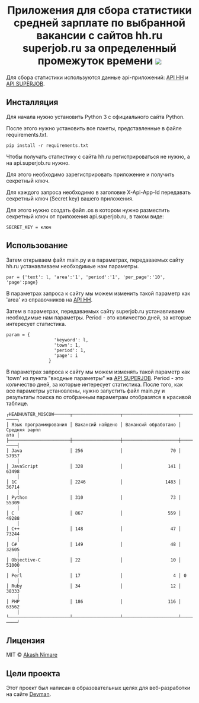 <h1 align="center">
  Приложения для сбора статистики средней зарплате по выбранной вакансии с сайтов hh.ru superjob.ru за определенный промежуток времени
  
  <img src="https://encrypted-tbn0.gstatic.com/images?q=tbn%3AANd9GcQ7d14iM-b0Uf7a29vqmFU7QR4eHGNiiL_2ew&usqp=CAU"> 
</h1>

Для сбора статистики используются данные api-приложений: [API HH](https://github.com/hhru/api) и [API SUPERJOB](https://api.superjob.ru/).

## Инсталляция

Для начала нужно установить Python 3 с официального сайта Python. 

После этого нужно установить все пакеты, представленные в файле requirements.txt.

```
pip install -r requirements.txt
```
Чтобы получать статистику с сайта hh.ru регистрироваться не нужно, а на  api.superjob.ru нужно.

Для этого необходимо зарегистрировать приложение и получить секретный ключ.

Для каждого запроса необходимо в заголовке X-Api-App-Id передавать секретный ключ (Secret key) вашего приложения.

Для этого нужно создать файл .os в котором нужно разместить секретный ключ от приложения api.superjob.ru, в таком виде: 
```
SECRET_KEY = ключ
```
## Иcпользование 

Затем открываем файл main.py и в параметрах, передаваемых сайту hh.ru устанавливаем необходимые нам параметры.
```
par = {'text': l, 'area':'1', 'period':'1', 'per_page':'10', 'page':page}
```
В  параметрах запроса к сайту мы можем изменить такой параметр как 'area' из справочников на [API HH](https://github.com/hhru/api).

Затем  в параметрах, передаваемых сайту superjob.ru устанавливаем необходимые нам параметры.  Period - это количество дней, за которые интересует статистика.
```
param = {
                  'keyword': l, 
                  'town': 1,
                  'period': 1,
                  'page': i
                }
```
В  параметрах запроса к сайту мы можем изменять такой параметр как 'town' из пункта "входные параметры" на [API SUPERJOB](https://api.superjob.ru/).  Period - это количество дней, за которые интересует статистика.
После того, как все параметры установлены, нужно запустить файл main.py  и результаты поиска по отобранным параметрам отобразятся в красивой таблице.

```
┌HEADHUNTER_MOSCOW──────┬──────────────────┬─────────────────────┬──────────────
────┐
│ Язык программирования │ Вакансий найдено │ Вакансий обработано │ Средняя зарпл
ата │
├───────────────────────┼──────────────────┼─────────────────────┼──────────────
────┤
│ Java                  │ 256              │                  70 │ 57957
    │
│ JavaScript            │ 328              │                 141 │ 63498
    │
│ 1С                    │ 2246             │                1483 │ 36714
    │
│ Python                │ 310              │                  73 │ 55309
    │
│ C                     │ 867              │                 559 │ 49288
    │
│ C++                   │ 148              │                  47 │ 73244
    │
│ C#                    │ 149              │                  48 │ 32605
    │
│ Objective-C           │ 22               │                  10 │ 51000
    │
│ Perl                  │ 17               │                   4 │ 0
    │
│ Ruby                  │ 34               │                  12 │ 38333
    │
│ PHP                   │ 186              │                 116 │ 63562
    │
└───────────────────────┴──────────────────┴─────────────────────┴──────────────
────┘
```
## Лицензия
MIT  © [Akash Nimare](http://akashnimare.in)

## Цели проекта
Этот проект был написан в образовательных целях для веб-разработки на сайте [Devman](https://www.dvmn.org).
